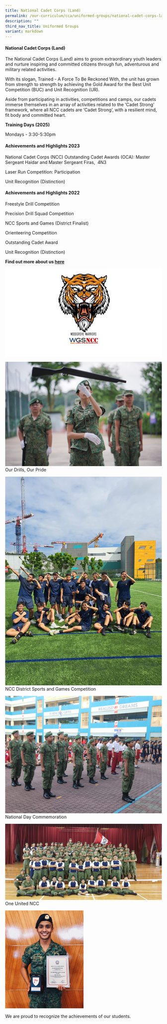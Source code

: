 ```yaml
---
title: National Cadet Corps (Land)
permalink: /our-curriculum/cca/uniformed-groups/national-cadet-corps-land/
description: ""
third_nav_title: Uniformed Groups
variant: markdown
---
```

#### National Cadet Corps (Land)

The National Cadet Corps (Land) aims to groom extraordinary youth leaders and nurture inspiring and committed citizens through fun, adventurous and military related activities.

With its slogan, Trained - A Force To Be Reckoned With, the unit has grown from strength to strength by achieving the Gold Award for the Best Unit Competition (BUC) and Unit Recognition (UR).

Aside from participating in activities, competitions and camps, our cadets immerse themselves in an array of activities related to the ‘Cadet Strong’ framework, where all NCC cadets are ‘Cadet Strong’, with a resilient mind, fit body and committed heart.


**Training Days (2025)**

Mondays - 3:30-5:30pm


#### Achievements and Highlights 2023

National Cadet Corps (NCC) Outstanding Cadet Awards (OCA): 
Master Sergeant Haidar and Master Sergeant Firas,&nbsp; 4N3

Laser Run Competition: Participation

Unit Recognition (Distinction)

#### Achievements and Highlights 2022

Freestyle Drill Competition&nbsp;

Precision Drill Squad Competition&nbsp;

NCC Sports and Games (District Finalist)

Orienteering Competition&nbsp;

Outstanding Cadet Award&nbsp;

Unit Recognition (Distinction)


**Find out more about us [here](https://www.instagram.com/woodgrove_warriors/?hl=en)**

![](/images/CCAs/NCC/symbol%20new1.jpg)

![Our Drills, Our Pride](/images/CCAs/NCC/DSC00854__4_.jpg)
Our Drills, Our Pride

![](/images/CCAs/NCC/img-20230913-wa0007.jpg)
NCC District Sports and Games Competition

![](/images/CCAs/NCC/img-20230913-wa0008.jpg)
National Day Commemoration
  
![Unit Photo](/images/Unit%20Photo.jpeg)
One United NCC
  
<style>  
img {  
  display: block;  
  margin-left: auto;  
  margin-right: auto;  
}  
</style>  
<img src="/images/Alumnus%20Haiqal.jpeg" alt="Alumnus Haiqal" style="width:50%;">  
  

We are proud to recognize the achievements of our students.